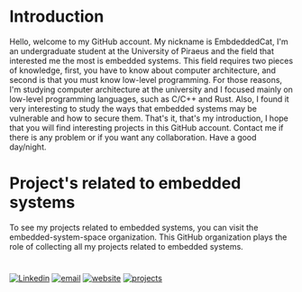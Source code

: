 # Introduction
Hello, welcome to my GitHub account. My nickname is EmbdeddedCat, I'm an undergraduate student at the University of Piraeus and the field that interested me the most is embedded systems. This field requires two pieces of knowledge, first, you have to know about computer architecture, and second is that you must know low-level programming. For those reasons, I'm studying computer architecture at the university and I focused mainly on low-level programming languages, such as C/C++ and Rust. Also, I found it very interesting to study the ways that embedded systems may be vulnerable and how to secure them. That's it, that's my introduction, I hope that you will find interesting projects in this GitHub account. Contact me if there is any problem or if you want any collaboration. Have a good day/night.

# Project's related to embedded systems
To see my projects related to embedded systems, you can visit the embedded-system-space organization. This GitHub organization plays the role of collecting all my projects related to embedded systems.

#

[![Linkedin](https://img.shields.io/badge/Linkedin-Constantinos%20Argyriou-blue)](https://www.linkedin.com/in/constantinos-argyriou-6b5719221/)
[![email](https://img.shields.io/badge/Email-embeddedcat%40pm.me-blue)](mailto:embeddedcat@pm.me)
[![website](https://img.shields.io/badge/WebSite-https%3A%2F%2Fembeddedcat.github.io%2F-blue)](https://embeddedcat.github.io/)
[![projects](https://img.shields.io/badge/Embedded--Projects-Embedded%20System%20Space-blue)](https://github.com/Embedded-System-Space)
